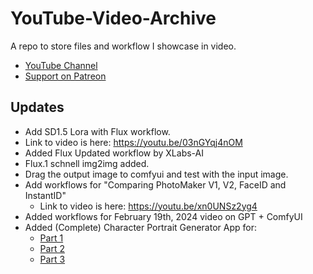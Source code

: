 # YouTube-Video-Archive
A repo to store files and workflow I showcase in video.

- [YouTube Channel](https://www.youtube.com/@CodeCraftersCorner)
- [Support on Patreon](https://www.patreon.com/codecrafterscorner)

## Updates
 - Add SD1.5 Lora with Flux workflow.
  - Link to video is here: https://youtu.be/03nGYqj4nOM
 - Added Flux Updated workflow by XLabs-AI
 - Flux.1 schnell img2img added. 
  - Drag the output image to comfyui and test with the input image.
 - Add workflows for "Comparing PhotoMaker V1, V2, FaceID and InstantID"
   - Link to video is here: https://youtu.be/xn0UNSz2yg4
 - Added workflows for February 19th, 2024 video on GPT + ComfyUI
 - Added (Complete) Character Portrait Generator App for:
    - [Part 1](https://youtu.be/kmZqoLJ2Dhk)
    - [Part 2](https://youtu.be/1iPcRGyj7-E)
    - [Part 3](https://youtu.be/zajODlpfOs4)

